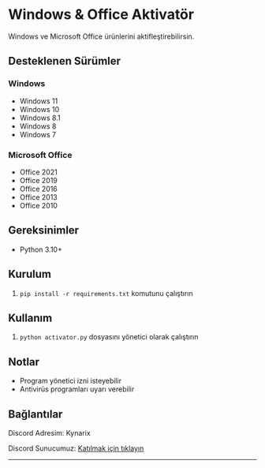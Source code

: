 # Windows & Office Aktivatör

Windows ve Microsoft Office ürünlerini aktifleştirebilirsin.

## Desteklenen Sürümler

### Windows
- Windows 11
- Windows 10
- Windows 8.1
- Windows 8
- Windows 7

### Microsoft Office
- Office 2021
- Office 2019
- Office 2016
- Office 2013
- Office 2010

## Gereksinimler
- Python 3.10+

## Kurulum
1. `pip install -r requirements.txt` komutunu çalıştırın

## Kullanım
1. `python activator.py` dosyasını yönetici olarak çalıştırın

## Notlar
- Program yönetici izni isteyebilir
- Antivirüs programları uyarı verebilir

## Bağlantılar
Discord Adresim: Kynarix

Discord Sunucumuz: [Katılmak için tıklayın](https://discord.gg/codejs)


--- 